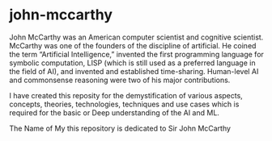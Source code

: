 # john-mccarthy

John McCarthy was an American computer scientist and cognitive scientist. McCarthy was one of the founders of the discipline of artificial. He coined the term “Artificial Intelligence,” invented the first programming language for symbolic computation, LISP (which is still used as a preferred language in the field of AI), and invented and established time-sharing. Human-level AI and commonsense reasoning were two of his major contributions.

I have created this reposity for the demystification of various aspects, concepts, theories, technologies, techniques and use cases which is required for the basic or Deep understanding of the AI and ML. 

The Name of My this repository is dedicated to Sir John McCarthy
